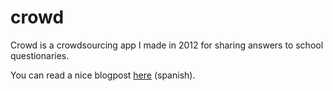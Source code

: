 # crowd
Crowd is a crowdsourcing app I made in 2012 for sharing answers to school questionaries.

You can read a nice blogpost [here](https://ramomar.medium.com/crowd-81c534c7d0f4) (spanish).
